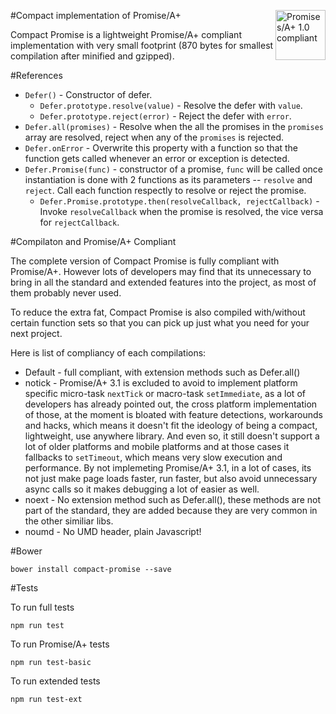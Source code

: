 [<img align="right" alt="Promises/A+ 1.0 compliant" src="https://rawgit.com/promises-aplus/promises-spec/master/logo.svg" width="80">](http://promisesaplus.com/)

#Compact implementation of Promise/A+

Compact Promise is a lightweight Promise/A+ compliant implementation with very small footprint (870 bytes for smallest compilation after minified and gzipped).


#References

* `Defer()` - Constructor of defer.
    * `Defer.prototype.resolve(value)` - Resolve the defer with `value`.
    * `Defer.prototype.reject(error)` - Reject the defer with `error`.
* `Defer.all(promises)` - Resolve when the all the promises in the `promises` array are resolved, reject when any of the `promises` is rejected.
* `Defer.onError` - Overwrite this property with a function so that the function gets called whenever an error or exception is detected.
* `Defer.Promise(func)` - constructor of a promise, `func` will be called once instantiation is done with 2 functions as its parameters -- `resolve` and `reject`. Call each function respectly to resolve or reject the promise.
    * `Defer.Promise.prototype.then(resolveCallback, rejectCallback)` - Invoke `resolveCallback` when the promise is resolved, the vice versa for `rejectCallback`.

#Compilaton and Promise/A+ Compliant

The complete version of Compact Promise is fully compliant with Promise/A+. However lots of developers may find that its unnecessary to bring in all the standard and extended features into the project, as most of them probably never used.

To reduce the extra fat, Compact Promise is also compiled with/without certain function sets so that you can pick up just what you need for your next project. 

Here is list of compliancy of each compilations:

* Default - full compliant, with extension methods such as Defer.all()
* notick - Promise/A+ 3.1 is excluded to avoid to implement platform specific micro-task `nextTick` or macro-task `setImmediate`, as a lot of developers has already pointed out, the cross platform implementation of those, at the moment is bloated with feature detections, workarounds and hacks, which means it doesn't fit the ideology of being a compact, lightweight, use anywhere library. And even so, it still doesn't support a lot of older platforms and mobile platforms and at those cases it fallbacks to `setTimeout`, which means very slow execution and performance. By not implemeting Promise/A+ 3.1, in a lot of cases, its not just make page loads faster, run faster, but also avoid unnecessary async calls so it makes debugging a lot of easier as well.
* noext - No extension method such as Defer.all(), these methods are not part of the standard, they are added because they are very common in the other similiar libs.
* noumd - No UMD header, plain Javascript!

#Bower

`bower install compact-promise --save`

#Tests

To run full tests

`npm run test`

To run Promise/A+ tests

`npm run test-basic`

To run extended tests

`npm run test-ext`
